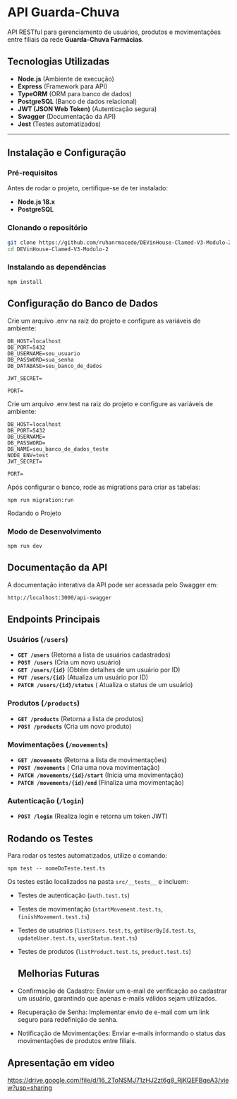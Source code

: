 # API Guarda-Chuva 

API RESTful para gerenciamento de usuários, produtos e movimentações entre filiais da rede **Guarda-Chuva Farmácias**.

## Tecnologias Utilizadas
- **Node.js** (Ambiente de execução)
- **Express** (Framework para API)
- **TypeORM** (ORM para banco de dados)
- **PostgreSQL** (Banco de dados relacional)
- **JWT (JSON Web Token)** (Autenticação segura)
- **Swagger** (Documentação da API)
- **Jest** (Testes automatizados)

---

## Instalação e Configuração

### Pré-requisitos
Antes de rodar o projeto, certifique-se de ter instalado:
- **Node.js 18.x**
- **PostgreSQL**

### Clonando o repositório
```bash
git clone https://github.com/ruhanrmacedo/DEVinHouse-Clamed-V3-Modulo-2.git
cd DEVinHouse-Clamed-V3-Modulo-2
```
### Instalando as dependências
```
npm install
```
## Configuração do Banco de Dados
Crie um arquivo .env na raiz do projeto e configure as variáveis de ambiente:

```
DB_HOST=localhost
DB_PORT=5432
DB_USERNAME=seu_usuario
DB_PASSWORD=sua_senha
DB_DATABASE=seu_banco_de_dados

JWT_SECRET=

PORT=
```
Crie um arquivo .env.test na raiz do projeto e configure as variáveis de ambiente:
```
DB_HOST=localhost
DB_PORT=5432
DB_USERNAME=
DB_PASSWORD=
DB_NAME=seu_banco_de_dados_teste
NODE_ENV=test
JWT_SECRET=

PORT=
```
Após configurar o banco, rode as migrations para criar as tabelas:

```
npm run migration:run
```
Rodando o Projeto
### Modo de Desenvolvimento
```
npm run dev
```

## Documentação da API
A documentação interativa da API pode ser acessada pelo Swagger em:

```
http://localhost:3000/api-swagger
```

## Endpoints Principais
### Usuários (```/users```)
- **```GET /users```** (Retorna a lista de usuários cadastrados)
- **```POST /users```** (Cria um novo usuário)
- **```GET /users/{id}```** (Obtém detalhes de um usuário por ID)
- **```PUT /users/{id}```** (Atualiza um usuário por ID)
- **```PATCH /users/{id}/status```** (	Atualiza o status de um usuário)

### Produtos (```/products```)
- **```GET /products```** (Retorna a lista de produtos)
- **```POST /products```** (Cria um novo produto)

### Movimentações  (```/movements```)
- **```GET /movements```** (Retorna a lista de movimentações)
- **```POST /movements```** (	Cria uma nova movimentação)
- **```PATCH /movements/{id}/start```** (Inicia uma movimentação)
- **```PATCH /movements/{id}/end```** (Finaliza uma movimentação)

### Autenticação (```/login```)
- **```POST /login```** (Realiza login e retorna um token JWT)

## Rodando os Testes
Para rodar os testes automatizados, utilize o comando:
```
npm test -- nomeDoTeste.test.ts
```
Os testes estão localizados na pasta ```src/__tests__``` e incluem:
- Testes de autenticação (```auth.test.ts```)
- Testes de movimentação (```startMovement.test.ts```, ```finishMovement.test.ts```)
- Testes de usuários (```listUsers.test.ts```, ```getUserById.test.ts```, ```updateUser.test.ts```, ```userStatus.test.ts```)
- Testes de produtos (```listProduct.test.ts```, ```product.test.ts```)

  ## Melhorias Futuras

- Confirmação de Cadastro: Enviar um e-mail de verificação ao cadastrar um usuário, garantindo que apenas e-mails válidos sejam utilizados.
- Recuperação de Senha: Implementar envio de e-mail com um link seguro para redefinição de senha.
- Notificação de Movimentações: Enviar e-mails informando o status das movimentações de produtos entre filiais.

## Apresentação em vídeo
https://drive.google.com/file/d/16_2ToNSMJ71zHJ2zt6g8_RjKQEFBqeA3/view?usp=sharing
